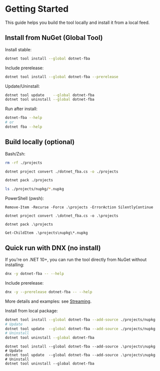 # Getting Started

This guide helps you build the tool locally and install it from a local feed.

## Install from NuGet (Global Tool)

Install stable:

```bash
dotnet tool install --global dotnet-fba
```

Include prerelease:

```bash
dotnet tool install --global dotnet-fba --prerelease
```

Update/Uninstall:

```bash
dotnet tool update    --global dotnet-fba
dotnet tool uninstall --global dotnet-fba
```

Run after install:

```bash
dotnet-fba --help
# or
dotnet fba --help
```

## Build locally (optional)

Bash/Zsh:

```bash
rm -rf ./projects

dotnet project convert ./dotnet_fba.cs -o ./projects

dotnet pack ./projects

ls ./projects/nupkg/*.nupkg
```

PowerShell (pwsh):

```pwsh
Remove-Item -Recurse -Force .\projects -ErrorAction SilentlyContinue

dotnet project convert .\dotnet_fba.cs -o .\projects

dotnet pack .\projects

Get-ChildItem .\projects\nupkg\*.nupkg
```

## Quick run with DNX (no install)

If you're on .NET 10+, you can run the tool directly from NuGet without installing:

```bash
dnx -y dotnet-fba -- --help
```

Include prerelease:

```bash
dnx -y --prerelease dotnet-fba -- --help
```

More details and examples: see [Streaming](./streaming.md#dnx-run-directly-from-nuget-net-10).

Install from local package:

```bash
dotnet tool install --global dotnet-fba --add-source ./projects/nupkg
# Update
dotnet tool update  --global dotnet-fba --add-source ./projects/nupkg
# Uninstall
dotnet tool uninstall --global dotnet-fba
```

```pwsh
dotnet tool install --global dotnet-fba --add-source .\projects\nupkg
# Update
dotnet tool update  --global dotnet-fba --add-source .\projects\nupkg
# Uninstall
dotnet tool uninstall --global dotnet-fba
```
